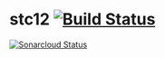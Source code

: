 # stc12 [![Build Status](https://travis-ci.org/bass-2000/stc12.svg?branch=master)](https://travis-ci.org/bass-2000/stc12)
[![Sonarcloud Status](https://sonarcloud.io/api/project_badges/measure?project=bass-2000_stc12&metric=alert_status)](https://sonarcloud.io/dashboard?id=bass-2000_stc12)
